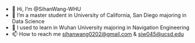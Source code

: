 - 👋 Hi, I’m @SihanWang-WHU
- 👀 I’m a master student in University of California, San Diego majoring in Data Science
- 🌱 I used to learn in Wuhan University majoring in Navigation Engineering
- 📫 How to reach me sihanwang0202@gmail.com & siw045@ucsd.edu

<!---
SihanWang-WHU/SihanWang-WHU is a ✨ special ✨ repository because its `README.md` (this file) appears on your GitHub profile.
You can click the Preview link to take a look at your changes.
--->
